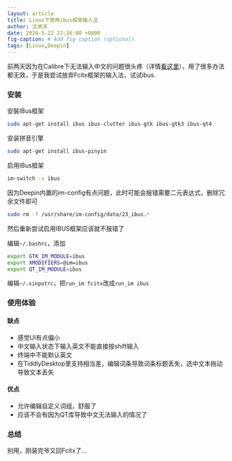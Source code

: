 ```yaml
---
layout: article
title: Linux下使用ibus框架输入法
author: 沈卓洋
date: 2020-5-22 22:36:00 +0800
fig-caption: # Add fig caption (optional)
tags: [Linux,Deepin]
---
```

前两天因为在Calibre下无法输入中文的问题很头疼（详情[看这里](https://blog.shenzy.cn/2020/05/06/using-Calibre-in-Linux.html)），用了很多办法都无效，于是我尝试放弃Fcitx框架的输入法，试试ibus.
### 安装
安裝IBus框架
```bash
sudo apt-get install ibus ibus-clutter ibus-gtk ibus-gtk3 ibus-qt4
```
安装拼音引擎
```bash
sudo apt-get install ibus-pinyin
```
启用IBus框架
```bash
im-switch -s ibus
```
因为Deepin内置的im-config有点问题，此时可能会报错需要二元表达式，删除冗余文件即可
```bash
sudo rm -f /usr/share/im-config/data/23_ibus.*
```
然后重新尝试启用IBUS框架应该就不报错了

编辑`~/.bashrc`，添加
```bash
export GTK_IM_MODULE=ibus
export XMODIFIERS=@im=ibus
export QT_IM_MODULE=ibus
```
编辑`~/.xinputrc`，把`run_im fcitx`改成`run_im ibus`
### 使用体验
#### 缺点
* 感觉UI有点偏小
* 中文输入状态下输入英文不能直接按shift输入
* 终端中不能默认英文
* 在TiddlyDesktop里支持相当差，编辑词条导致词条标题丢失，选中文本拖动导致文本丢失

#### 优点
* 允许编辑自定义词组，舒服了
* 应该不会有因为QT库导致中文无法输入的情况了

### 总结

别用，刚装完爷又回Fcitx了...
